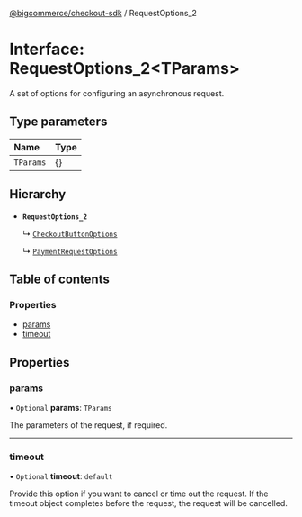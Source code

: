 [@bigcommerce/checkout-sdk](../README.md) / RequestOptions_2

# Interface: RequestOptions\_2<TParams\>

A set of options for configuring an asynchronous request.

## Type parameters

| Name | Type |
| :------ | :------ |
| `TParams` | {} |

## Hierarchy

- **`RequestOptions_2`**

  ↳ [`CheckoutButtonOptions`](CheckoutButtonOptions.md)

  ↳ [`PaymentRequestOptions`](PaymentRequestOptions.md)

## Table of contents

### Properties

- [params](RequestOptions_2.md#params)
- [timeout](RequestOptions_2.md#timeout)

## Properties

### params

• `Optional` **params**: `TParams`

The parameters of the request, if required.

___

### timeout

• `Optional` **timeout**: `default`

Provide this option if you want to cancel or time out the request. If the
timeout object completes before the request, the request will be
cancelled.
